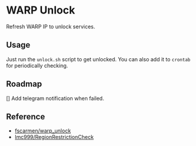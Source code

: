 # WARP Unlock

Refresh WARP IP to unlock services.

## Usage

Just run the `unlock.sh` script to get unlocked.
You can also add it to `crontab` for periodically checking.

## Roadmap

[] Add telegram notification when failed.

## Reference

- [fscarmen/warp_unlock](https://github.com/fscarmen/warp_unlock)
- [lmc999/RegionRestrictionCheck](https://github.com/lmc999/RegionRestrictionCheck)